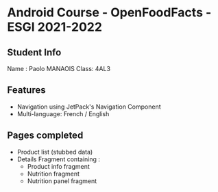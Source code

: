 # Android Course - OpenFoodFacts - ESGI 2021-2022 
## Student Info 
Name : Paolo MANAOIS
Class: 4AL3 
<br> 

## Features 
+ Navigation using JetPack's Navigation Component
+ Multi-language: French / English 

## Pages completed 
+ Product list (stubbed data) 
+ Details Fragment containing :
    - Product info fragment 
    - Nutrition fragment
    - Nutrition panel fragment
